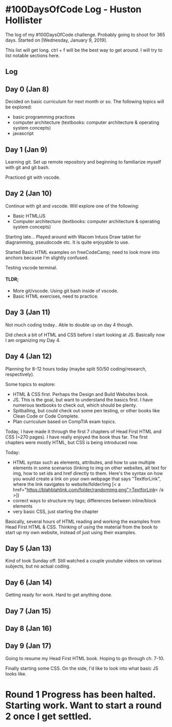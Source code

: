 # #100DaysOfCode Log - Huston Hollister

The log of my #100DaysOfCode challenge. Probably going to shoot for 365 days. Started on [Wednesday, January 9, 2019].

This list will get long. ctrl + f will be the best way to get around. I will try to list notable sections here. 

## Log
  
## Day 0 (Jan 8)

Decided on basic curriculum for next month or so.
The following topics will be explored:
- basic programming practices
- computer architecture (textbooks: computer architecture & operating system concepts)
- javascript

## Day 1 (Jan 9)

Learning git. Set up remote repository and beginning to familiarize myself with git and git bash.

Practiced git with vscode.

## Day 2 (Jan 10)

Continue with git and vscode. Will explore one of the following:
- Basic HTML/JS
- Computer architecture (textbooks: computer architecture & operating system concepts)

Starting late... Played around with Wacom Intuos Draw tablet for diagramming, pseudocode etc. 
It is quite enjoyable to use. 

Started Basic HTML examples on freeCodeCamp; need to look more into anchors because I'm slightly confused. 

Testing vscode terminal.

#### TLDR; 

- More git/vscode. Using git bash inside of vscode.
- Basic HTML exercises, need to practice.

## Day 3 (Jan 11)

Not much coding today.. Able to double up on day 4 though.

Did check a bit of HTML and CSS before I start looking at JS. Basically now I am organizing my Day 4.

## Day 4 (Jan 12)

Planning for 8-12 hours today (maybe split 50/50 coding/research, respectively).

Some topics to explore:
- HTML & CSS first. Perhaps the Design and Build Websites book.
- JS. This is the goal, but want to understand the basics first. I have numerous textbooks to check out, which should be plenty. 
- Spitballing, but could check out some pen testing, or other books like Clean Code or Code Complete.
- Plan curriculum based on CompTIA exam topics.

Today, I have made it through the first 7 chapters of Head First HTML and CSS (~270 pages). I have really enjoyed the book thus far. The first chapters were mostly HTML, but CSS is being introduced now.

Today:
- HTML syntax such as elements, attributes, and how to use multiple elements in some scenarios (linking to img on other websites, alt text for img, how to set ids and href directly to them. Here's the syntax on how you would create a link on your own webpage that says "TextforLink", where the link navigates to website/folder/img [< a href="https://blahblahlink.com/folder/randomimg.png">TextforLink< /a >])
- correct ways to structure my tags; differences between inline/block elements
- very basic CSS, just starting the chapter

Basically, several hours of HTML reading and working the examples from Head First HTML & CSS. Thinking of using the material from the book to start up my own website, instead of just using their examples.

## Day 5 (Jan 13)

Kind of took Sunday off. Still watched a couple youtube videos on various subjects, but no actual coding.

## Day 6 (Jan 14)

Getting ready for work. Hard to get anything done.

## Day 7 (Jan 15)

## Day 8 (Jan 16)

## Day 9 (Jan 17)

Going to resume my Head First HTML book. Hoping to go through ch. 7-10.

Finally starting some CSS. On the side, I'd like to look into what basic JS looks like.

# Round 1 Progress has been halted. Starting work. Want to start a round 2 once I get settled.